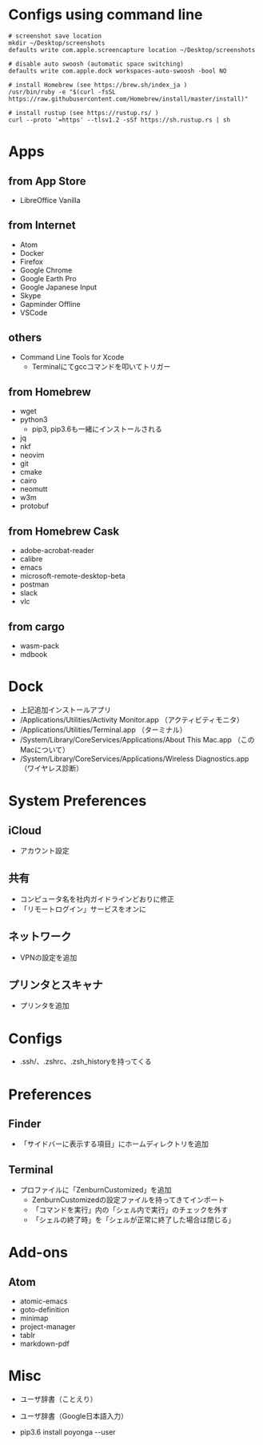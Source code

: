 # Configs using command line

```
# screenshot save location
mkdir ~/Desktop/screenshots
defaults write com.apple.screencapture location ~/Desktop/screenshots

# disable auto swoosh (automatic space switching)
defaults write com.apple.dock workspaces-auto-swoosh -bool NO

# install Homebrew (see https://brew.sh/index_ja )
/usr/bin/ruby -e "$(curl -fsSL https://raw.githubusercontent.com/Homebrew/install/master/install)"

# install rustup (see https://rustup.rs/ )
curl --proto '=https' --tlsv1.2 -sSf https://sh.rustup.rs | sh
```

# Apps

## from App Store
* LibreOffice Vanilla

## from Internet
* Atom
* Docker
* Firefox
* Google Chrome
* Google Earth Pro
* Google Japanese Input
* Skype
* Gapminder Offline
* VSCode

## others
* Command Line Tools for Xcode
  * Terminalにてgccコマンドを叩いてトリガー

## from Homebrew
  * wget
  * python3
    * pip3, pip3.6も一緒にインストールされる
  * jq
  * nkf
  * neovim
  * git
  * cmake
  * cairo
  * neomutt
  * w3m
  * protobuf

## from Homebrew Cask
* adobe-acrobat-reader
* calibre
* emacs
* microsoft-remote-desktop-beta
* postman
* slack
* vlc

## from cargo
* wasm-pack
* mdbook


# Dock
* 上記追加インストールアプリ
* /Applications/Utilities/Activity Monitor.app （アクティビティモニタ）
* /Applications/Utilities/Terminal.app （ターミナル）
* /System/Library/CoreServices/Applications/About This Mac.app （このMacについて）
* /System/Library/CoreServices/Applications/Wireless Diagnostics.app （ワイヤレス診断）


# System Preferences
## iCloud
* アカウント設定

## 共有
* コンピュータ名を社内ガイドラインどおりに修正
* 「リモートログイン」サービスをオンに

## ネットワーク
* VPNの設定を追加

## プリンタとスキャナ
* プリンタを追加


# Configs
* .ssh/、.zshrc、.zsh_historyを持ってくる


# Preferences
## Finder
* 「サイドバーに表示する項目」にホームディレクトリを追加

## Terminal
* プロファイルに「ZenburnCustomized」を追加
  * ZenburnCustomizedの設定ファイルを持ってきてインポート
  * 「コマンドを実行」内の「シェル内で実行」のチェックを外す
  * 「シェルの終了時」を「シェルが正常に終了した場合は閉じる」


# Add-ons
## Atom
* atomic-emacs
* goto-definition
* minimap
* project-manager
* tablr
* markdown-pdf


# Misc
* ユーザ辞書（ことえり）
* ユーザ辞書（Google日本語入力）

* pip3.6 install poyonga --user
